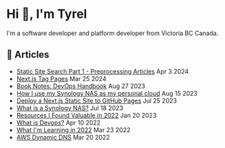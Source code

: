 # Hi 👋, I'm Tyrel

I'm a software developer and platform developer from Victoria BC Canada.

## 📓 Articles
- [Static Site Search Part 1 - Preprocessing Articles](https://superflux.dev/blog/static-site-search-preprocessing-articles) Apr 3 2024
- [Next.js Tag Pages](https://superflux.dev/blog/nextjs-tag-pages) Mar 25 2024
- [Book Notes: DevOps Handbook](https://superflux.dev/blog/book-notes-devops-handbook) Aug 27 2023
- [How I use my Synology NAS as my personal cloud](https://superflux.dev/blog/synology-nas-how-i-use-it-as-my-personal-cloud) Aug 15 2023
- [Deploy a Next.js Static Site to GitHub Pages](https://superflux.dev/blog/github-pages-using-nextjs) Jul 25 2023
- [What is a Synology NAS?](https://superflux.dev/blog/synology-nas-what-is-it) Jul 18 2023
- [Resources I Found Valuable in 2022](https://superflux.dev/blog/resources-2022) Jan 20 2023
- [What is Devops?](https://superflux.dev/blog/what-is-devops) Apr 10 2022
- [What I'm Learning in 2022](https://superflux.dev/blog/what-im-learning-in-2022) Mar 23 2022
- [AWS Dynamic DNS](https://superflux.dev/blog/aws-ddns) Mar 20 2022

